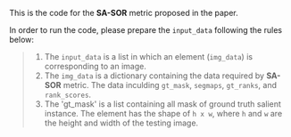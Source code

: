 This is the code for the **SA-SOR** metric proposed in the paper. 

In order to run the code, please prepare the `input_data` following the rules below:

>1. The `input_data` is a list in which an element (`img_data`) is corresponding to an image.  
>2. The `img_data` is a dictionary containing the data required by **SA-SOR** metric. The data inculding `gt_mask`, `segmaps`, `gt_ranks`, and `rank_scores`.
>3. The 'gt_mask' is a list containing all mask of ground truth salient instance. The element has the shape of `h x w`, where `h` and `w` are the height and width of the testing image.
